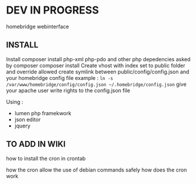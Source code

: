 # DEV IN PROGRESS

homebridge webinterface


## INSTALL
Install composer
install php-xml php-pdo and other php depedencies asked by composer
composer install
Create vhost with index set to public folder and override allowed
create symlink between public/config/config.json and your homebridge config file example :
```ln -s /var/www/homebridge/config/config.json ~/.homebridge/config.json```
give your apache user write rights to the config.json file

Using :
 - lumen php framekwork
 - json editor
 - jquery


## TO ADD IN WIKI

how to install the cron in crontab

how the cron allow the use of debian commands safely
how does the cron work
